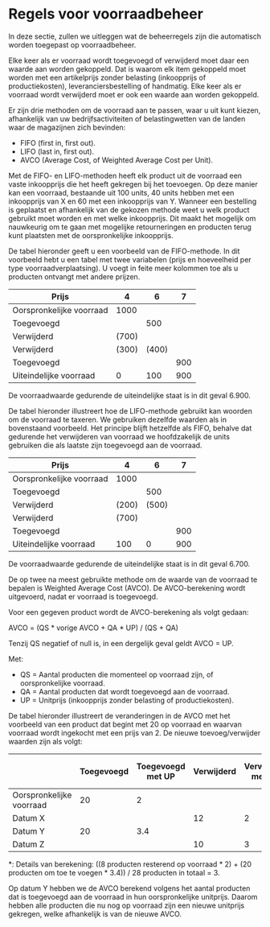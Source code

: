 # Regels voor voorraadbeheer

In deze sectie, zullen we uitleggen wat de beheerregels zijn die automatisch worden toegepast op voorraadbeheer.

Elke keer als er voorraad wordt toegevoegd of verwijderd moet daar een waarde aan worden gekoppeld. Dat is waarom elk item gekoppeld moet worden met een artikelprijs zonder belasting (inkoopprijs of productiekosten), leveranciersbestelling of handmatig. Elke keer als er voorraad wordt verwijderd moet er ook een waarde aan worden gekoppeld.

Er zijn drie methoden om de voorraad aan te passen, waar u uit kunt kiezen, afhankelijk van uw bedrijfsactiviteiten of belastingwetten van de landen waar de magazijnen zich bevinden:

* FIFO (first in, first out).
* LIFO (last in, first out).
* AVCO (Average Cost, of Weighted Average Cost per Unit).

Met de FIFO- en LIFO-methoden heeft elk product uit de voorraad een vaste inkoopprijs die het heeft gekregen bij het toevoegen. Op deze manier kan een voorraad, bestaande uit 100 units, 40 units hebben met een inkoopprijs van X en 60 met een inkoopprijs van Y. Wanneer een bestelling is geplaatst en afhankelijk van de gekozen methode weet u welk product gebruikt moet worden en met welke inkoopprijs. Dit maakt het mogelijk om nauwkeurig om te gaan met mogelijke retourneringen en producten terug kunt plaatsten met de oorspronkelijke inkoopprijs.

De tabel hieronder geeft u een voorbeeld van de FIFO-methode. In dit voorbeeld hebt u een tabel met twee variabelen (prijs en hoeveelheid per type voorraadverplaatsing). U voegt in feite meer kolommen toe als u producten ontvangt met andere prijzen.

| Prijs                    | 4     | 6     | 7   |
| ------------------------ | ----- | ----- | --- |
| Oorspronkelijke voorraad | 1000  |       |     |
| Toegevoegd               |       | 500   |     |
| Verwijderd               | (700) |       |     |
| Verwijderd               | (300) | (400) |     |
| Toegevoegd               |       |       | 900 |
| Uiteindelijke voorraad   | 0     | 100   | 900 |

De voorraadwaarde gedurende de uiteindelijke staat is in dit geval 6.900.

De tabel hieronder illustreert hoe de LIFO-methode gebruikt kan woorden om de voorraad te taxeren. We gebruiken dezelfde waarden als in bovenstaand voorbeeld. Het principe blijft hetzelfde als FIFO, behalve dat gedurende het verwijderen van voorraad we hoofdzakelijk de units gebruiken die als laatste zijn toegevoegd aan de voorraad.

| Prijs                    | 4     | 6     | 7   |
| ------------------------ | ----- | ----- | --- |
| Oorspronkelijke voorraad | 1000  |       |     |
| Toegevoegd               |       | 500   |     |
| Verwijderd               | (200) | (500) |     |
| Verwijderd               | (700) |       |     |
| Toegevoegd               |       |       | 900 |
| Uiteindelijke voorraad   | 100   | 0     | 900 |

De voorraadwaarde gedurende de uiteindelijke staat is in dit geval 6.700.

De op twee na meest gebruikte methode om de waarde van de voorraad te bepalen is Weighted Average Cost (AVCO). De AVCO-berekening wordt uitgevoerd, nadat er voorraad is toegevoegd.

Voor een gegeven product wordt de AVCO-berekening als volgt gedaan:

AVCO = (QS \* vorige AVCO + QA \* UP) / (QS + QA)

Tenzij QS negatief of null is, in een dergelijk geval geldt AVCO = UP.

Met:

* QS = Aantal producten die momenteel op voorraad zijn, of oorspronkelijke voorraad.
* QA = Aantal producten dat wordt toegevoegd aan de voorraad.
* UP = Unitprijs (inkoopprijs zonder belasting of productiekosten).

De tabel hieronder illustreert de veranderingen in de AVCO met het voorbeeld van een product dat begint met 20 op voorraad en waarvan voorraad wordt ingekocht met een prijs van 2. De nieuwe toevoeg/verwijder waarden zijn als volgt:

|                          | Toegevoegd | Toegevoegd met UP | Verwijderd | Verwijderd met UP | AVCO | Waarde van voorraad |
| ------------------------ | ---------- | ----------------- | ---------- | ----------------- | ---- | ------------------- |
| Oorspronkelijke voorraad | 20         | 2                 |            |                   | 2    | 40                  |
| Datum X                  |            |                   | 12         | 2                 | 2    | 16                  |
| Datum Y                  | 20         | 3.4               |            |                   | 3\*  | 84                  |
| Datum Z                  |            |                   | 10         | 3                 | 3    | 54                  |

\*: Details van berekening: ((8 producten resterend op voorraad \* 2) + (20 producten om toe te voegen \* 3.4)) / 28 producten in totaal = 3.

Op datum Y hebben we de AVCO berekend volgens het aantal producten dat is toegevoegd aan de voorraad in hun oorspronkelijke unitprijs. Daarom hebben alle producten die nu nog op voorraad zijn een nieuwe unitprijs gekregen, welke afhankelijk is van de nieuwe AVCO.
